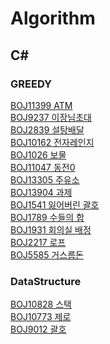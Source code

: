 # Algorithm

## C#
### GREEDY
[BOJ11399 ATM](https://github.com/vipstard/Algorithm/blob/main/BOJ_C%23/GREEDY/BOJ/BOJ/Boj11399.cs) <br>
[BOJ9237 이장님초대](https://github.com/vipstard/Algorithm/blob/main/BOJ_C%23/GREEDY/BOJ/BOJ/Boj9237.cs) <br>
[BOJ2839 설탕배달](https://github.com/vipstard/Algorithm/blob/main/BOJ_C%23/GREEDY/BOJ/BOJ/Boj2839_2.cs)<br>
[BOJ10162 전자레인지](https://github.com/vipstard/Algorithm/blob/main/BOJ_C%23/GREEDY/BOJ/BOJ/Boj10162.cs)<br>
[BOJ1026 보물](https://github.com/vipstard/Algorithm/blob/main/BOJ_C%23/GREEDY/BOJ/BOJ/Boj1026_1.cs)<br>
[BOJ11047 동전0](https://github.com/vipstard/Algorithm/blob/main/BOJ_C%23/GREEDY/BOJ/BOJ/Boj11047.cs)<br>
[BOJ13305 주유소](https://github.com/vipstard/Algorithm/blob/main/BOJ_C%23/GREEDY/BOJ/BOJ/Boj13305.cs)<br>
[BOJ13904 과제](https://github.com/vipstard/Algorithm/blob/main/BOJ_C%23/GREEDY/BOJ/BOJ/Boj13904_1.cs)<br>
[BOJ1541 잃어버린 괄호](https://github.com/vipstard/Algorithm/blob/main/BOJ_C%23/GREEDY/BOJ/BOJ/Boj1541.cs)<br>
[BOJ1789 수들의 합](https://github.com/vipstard/Algorithm/blob/main/BOJ_C%23/GREEDY/BOJ/BOJ/Boj1541.cs)<br>
[BOJ1931 회의실 배정](https://github.com/vipstard/Algorithm/blob/main/BOJ_C%23/GREEDY/BOJ/BOJ/Boj1931.cs)<br>
[BOJ2217 로프](https://github.com/vipstard/Algorithm/blob/main/BOJ_C%23/GREEDY/BOJ/BOJ/Boj2217.cs)<br>
[BOJ5585 거스름돈](https://github.com/vipstard/Algorithm/blob/main/BOJ_C%23/GREEDY/BOJ/BOJ/Boj5585.cs)<br>

### DataStructure
[BOJ10828 스택](https://github.com/vipstard/Algorithm/blob/main/BOJ_C%23/DataStructure/StackProblem/StackProblem/Boj10828_1.cs)<br>
[BOJ10773 제로](https://github.com/vipstard/Algorithm/blob/main/BOJ_C%23/DataStructure/StackProblem/StackProblem/Boj10773.cs)<br>
[BOJ9012 괄호](https://github.com/vipstard/Algorithm/blob/main/BOJ_C%23/DataStructure/StackProblem/StackProblem/Boj9012_2.cs)<br>

